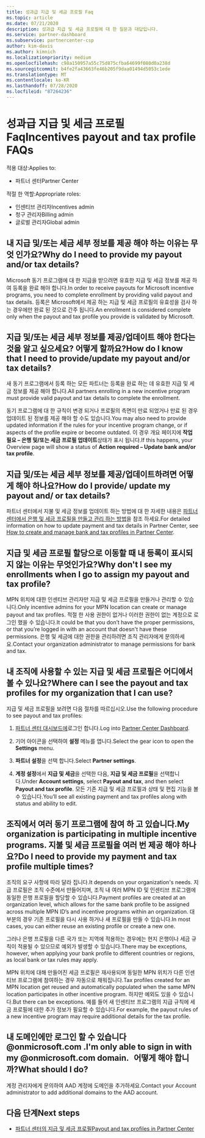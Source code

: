 ```yaml
---
title: 성과급 지급 및 세금 프로필 Faq
ms.topic: article
ms.date: 07/21/2020
description: 성과급 지급 및 세금 프로필에 대 한 질문과 대답입니다.
ms.service: partner-dashboard
ms.subservice: partnercenter-csp
author: kim-davis
ms.author: kimnich
ms.localizationpriority: medium
ms.openlocfilehash: c98a150957a55c75d875cfba64699f080d0a238d
ms.sourcegitcommit: b4fe2fa43663fe46b205f9daa01494d5053c1ede
ms.translationtype: MT
ms.contentlocale: ko-KR
ms.lasthandoff: 07/28/2020
ms.locfileid: "87264236"
---
```

# <a name="incentives-payout-and-tax-profile-faqs"></a><span data-ttu-id="40440-103">성과급 지급 및 세금 프로필 Faq</span><span class="sxs-lookup"><span data-stu-id="40440-103">Incentives payout and tax profile FAQs</span></span>

<span data-ttu-id="40440-104">적용 대상:</span><span class="sxs-lookup"><span data-stu-id="40440-104">Applies to:</span></span>

- <span data-ttu-id="40440-105">파트너 센터</span><span class="sxs-lookup"><span data-stu-id="40440-105">Partner Center</span></span>

<span data-ttu-id="40440-106">적절 한 역할:</span><span class="sxs-lookup"><span data-stu-id="40440-106">Appropriate roles:</span></span>

- <span data-ttu-id="40440-107">인센티브 관리자</span><span class="sxs-lookup"><span data-stu-id="40440-107">Incentives admin</span></span>
- <span data-ttu-id="40440-108">청구 관리자</span><span class="sxs-lookup"><span data-stu-id="40440-108">Billing admin</span></span>
- <span data-ttu-id="40440-109">글로벌 관리자</span><span class="sxs-lookup"><span data-stu-id="40440-109">Global admin</span></span>

## <a name="why-do-i-need-to-provide-my-payout-andor-tax-details"></a><span data-ttu-id="40440-110">내 지급 및/또는 세금 세부 정보를 제공 해야 하는 이유는 무엇 인가요?</span><span class="sxs-lookup"><span data-stu-id="40440-110">Why do I need to provide my payout and/or tax details?</span></span>

<span data-ttu-id="40440-111">Microsoft 동기 프로그램에 대 한 지급을 받으려면 유효한 지급 및 세금 정보를 제공 하 여 등록을 완료 해야 합니다.</span><span class="sxs-lookup"><span data-stu-id="40440-111">In order to receive payouts for Microsoft incentive programs, you need to complete enrollment by providing valid payout and tax details.</span></span> <span data-ttu-id="40440-112">등록은 Microsoft에서 제공 하는 지급 및 세금 프로필의 유효성을 검사 하는 경우에만 완료 된 것으로 간주 됩니다.</span><span class="sxs-lookup"><span data-stu-id="40440-112">An enrollment is considered complete only when the payout and tax profile you provide is validated by Microsoft.</span></span>

## <a name="how-do-i-know-that-i-need-to-provideupdate-my-payout-andor-tax-details"></a><span data-ttu-id="40440-113">지급 및/또는 세금 세부 정보를 제공/업데이트 해야 한다는 것을 알고 싶으세요? 어떻게 할까요?</span><span class="sxs-lookup"><span data-stu-id="40440-113">How do I know that I need to provide/update my payout and/or tax details?</span></span>

<span data-ttu-id="40440-114">새 동기 프로그램에서 등록 하는 모든 파트너는 등록을 완료 하는 데 유효한 지급 및 세금 정보를 제공 해야 합니다.</span><span class="sxs-lookup"><span data-stu-id="40440-114">All partners enrolling in a new incentive program must provide valid payout and tax details to complete the enrollment.</span></span>

<span data-ttu-id="40440-115">동기 프로그램에 대 한 규칙이 변경 되거나 프로필의 측면이 만료 되었거나 만료 된 경우 업데이트 된 정보를 제공 해야 할 수도 있습니다.</span><span class="sxs-lookup"><span data-stu-id="40440-115">You may also need to provide updated information if the rules for your incentive program change, or if aspects of the profile expire or become outdated.</span></span> <span data-ttu-id="40440-116">이 경우 개요 페이지에 **작업 필요 – 은행 및/또는 세금 프로필 업데이트**상태가 표시 됩니다.</span><span class="sxs-lookup"><span data-stu-id="40440-116">If this happens, your Overview page will show a status of **Action required – Update bank and/or tax profile**.</span></span>

## <a name="how-do-i-provide-update-my-payout-and-or-tax-details"></a><span data-ttu-id="40440-117">지급 및/또는 세금 세부 정보를 제공/업데이트하려면 어떻게 해야 하나요?</span><span class="sxs-lookup"><span data-stu-id="40440-117">How do I provide/ update my payout and/ or tax details?</span></span>

<span data-ttu-id="40440-118">파트너 센터에서 지불 및 세금 정보를 업데이트 하는 방법에 대 한 자세한 내용은 [파트너 센터에서 은행 및 세금 프로필을 만들고 관리 하는 방법](https://support.microsoft.com/help/4524534/how-to-create-and-manage-bank-and-tax-profiles-in-partner-center)을 참조 하세요.</span><span class="sxs-lookup"><span data-stu-id="40440-118">For detailed information on how to update payment and tax details in Partner Center, see [How to create and manage bank and tax profiles in Partner Center](https://support.microsoft.com/help/4524534/how-to-create-and-manage-bank-and-tax-profiles-in-partner-center).</span></span>

## <a name="why-dont-i-see-my-enrollments-when-i-go-to-assign-my-payout-and-tax-profile"></a><span data-ttu-id="40440-119">지급 및 세금 프로필 할당으로 이동할 때 내 등록이 표시되지 않는 이유는 무엇인가요?</span><span class="sxs-lookup"><span data-stu-id="40440-119">Why don't I see my enrollments when I go to assign my payout and tax profile?</span></span>

<span data-ttu-id="40440-120">MPN 위치에 대한 인센티브 관리자만 지급 및 세금 프로필을 만들거나 관리할 수 있습니다.</span><span class="sxs-lookup"><span data-stu-id="40440-120">Only incentive admins for your MPN location can create or manage payout and tax profiles.</span></span> <span data-ttu-id="40440-121">적절 한 사용 권한이 없거나 이러한 권한이 없는 계정으로 로그인 했을 수 있습니다.</span><span class="sxs-lookup"><span data-stu-id="40440-121">It could be that you don’t have the proper permissions, or that you’re logged in with an account that doesn't have these permissions.</span></span> <span data-ttu-id="40440-122">은행 및 세금에 대한 권한을 관리하려면 조직 관리자에게 문의하세요.</span><span class="sxs-lookup"><span data-stu-id="40440-122">Contact your organization administrator to manage permissions for bank and tax.</span></span>

## <a name="where-can-i-see-the-payout-and-tax-profiles-for-my-organization-that-i-can-use"></a><span data-ttu-id="40440-123">내 조직에 사용할 수 있는 지급 및 세금 프로필은 어디에서 볼 수 있나요?</span><span class="sxs-lookup"><span data-stu-id="40440-123">Where can I see the payout and tax profiles for my organization that I can use?</span></span>

<span data-ttu-id="40440-124">지급 및 세금 프로필을 보려면 다음 절차를 따르십시오.</span><span class="sxs-lookup"><span data-stu-id="40440-124">Use the following procedure to see payout and tax profiles:</span></span>

1. <span data-ttu-id="40440-125">[파트너 센터 대시보드에](https://partner.microsoft.com/dashboard)로그인 합니다.</span><span class="sxs-lookup"><span data-stu-id="40440-125">Log into [Partner Center Dashboard](https://partner.microsoft.com/dashboard).</span></span>

2. <span data-ttu-id="40440-126">기어 아이콘을 선택하여 **설정** 메뉴를 엽니다.</span><span class="sxs-lookup"><span data-stu-id="40440-126">Select the gear icon to open the **Settings** menu.</span></span>

3. <span data-ttu-id="40440-127">**파트너 설정**을 선택 합니다.</span><span class="sxs-lookup"><span data-stu-id="40440-127">Select **Partner settings**.</span></span>

4. <span data-ttu-id="40440-128">**계정 설정**에서 **지급 및 세금**을 선택한 다음, **지급 및 세금 프로필**을 선택합니다.</span><span class="sxs-lookup"><span data-stu-id="40440-128">Under **Account settings**, select **Payout and tax**, and then select **Payout and tax profile**.</span></span> <span data-ttu-id="40440-129">모든 기존 지급 및 세금 프로필과 상태 및 편집 기능을 볼 수 있습니다.</span><span class="sxs-lookup"><span data-stu-id="40440-129">You’ll see all existing payment and tax profiles along with status and ability to edit.</span></span>

## <a name="my-organization-is-participating-in-multiple-incentive-programs-do-i-need-to-provide-my-payment-and-tax-profile-multiple-times"></a><span data-ttu-id="40440-130">조직에서 여러 동기 프로그램에 참여 하 고 있습니다.</span><span class="sxs-lookup"><span data-stu-id="40440-130">My organization is participating in multiple incentive programs.</span></span> <span data-ttu-id="40440-131">지불 및 세금 프로필을 여러 번 제공 해야 하나요?</span><span class="sxs-lookup"><span data-stu-id="40440-131">Do I need to provide my payment and tax profile multiple times?</span></span>

<span data-ttu-id="40440-132">조직의 요구 사항에 따라 달라 집니다.</span><span class="sxs-lookup"><span data-stu-id="40440-132">It depends on your organization's needs.</span></span> <span data-ttu-id="40440-133">지급 프로필은 조직 수준에서 만들어지며, 조직 내 여러 MPN ID 및 인센티브 프로그램에 동일한 은행 프로필을 할당할 수 있습니다.</span><span class="sxs-lookup"><span data-stu-id="40440-133">Payment profiles are created at an organization level, which allows for the same bank profile to be assigned across multiple MPN ID’s and incentive programs within an organization.</span></span> <span data-ttu-id="40440-134">대부분의 경우 기존 프로필을 다시 사용 하거나 새 프로필을 만들 수 있습니다.</span><span class="sxs-lookup"><span data-stu-id="40440-134">In most cases, you can either reuse an existing profile or create a new one.</span></span>

<span data-ttu-id="40440-135">그러나 은행 프로필을 다른 국가 또는 지역에 적용하는 경우에는 현지 은행이나 세금 규칙이 적용될 수 있으므로 예외가 발생할 수 있습니다.</span><span class="sxs-lookup"><span data-stu-id="40440-135">There may be exceptions, however, when applying your bank profile to different countries or regions, as local bank or tax rules may apply.</span></span>

<span data-ttu-id="40440-136">MPN 위치에 대해 만들어진 세금 프로필은 재사용되며 동일한 MPN 위치가 다른 인센티브 프로그램에 참여하는 경우 자동으로 채워집니다.</span><span class="sxs-lookup"><span data-stu-id="40440-136">Tax profiles created for an MPN location get reused and automatically populated when the same MPN location participates in other incentive program.</span></span> <span data-ttu-id="40440-137">하지만 예외도 있을 수 있습니다.</span><span class="sxs-lookup"><span data-stu-id="40440-137">But there can be exceptions.</span></span> <span data-ttu-id="40440-138">예를 들어 새 인센티브 프로그램의 지급 규칙에 세금 프로필에 대한 추가 정보가 필요할 수 있습니다.</span><span class="sxs-lookup"><span data-stu-id="40440-138">For example, the payout rules of a new incentive program may require additional details for the tax profile.</span></span>  

## <a name="im-only-able-to-sign-in-with-my-onmicrosoftcom-domain-what-should-i-do"></a><span data-ttu-id="40440-139">내 도메인에만 로그인 할 수 있습니다 @onmicrosoft.com .</span><span class="sxs-lookup"><span data-stu-id="40440-139">I'm only able to sign in with my @onmicrosoft.com domain.</span></span> <span data-ttu-id="40440-140">  어떻게 해야 합니까?</span><span class="sxs-lookup"><span data-stu-id="40440-140">What should I do?</span></span>

<span data-ttu-id="40440-141">계정 관리자에게 문의하여 AAD 계정에 도메인을 추가하세요.</span><span class="sxs-lookup"><span data-stu-id="40440-141">Contact your Account administrator to add additional domains to the AAD account.</span></span>

## <a name="next-steps"></a><span data-ttu-id="40440-142">다음 단계</span><span class="sxs-lookup"><span data-stu-id="40440-142">Next steps</span></span>

- [<span data-ttu-id="40440-143">파트너 센터의 지급 및 세금 프로필</span><span class="sxs-lookup"><span data-stu-id="40440-143">Payout and tax profiles in Partner Center</span></span>](incentives-create-and-manage-your-payout-and-tax-profiles.md)